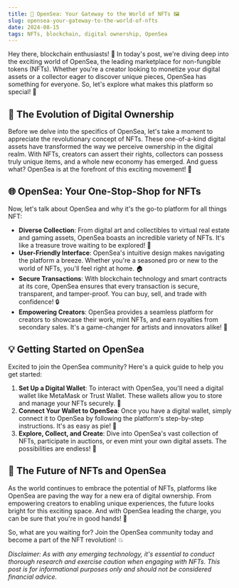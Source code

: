 ```yaml
---
title: 🌊 OpenSea: Your Gateway to the World of NFTs 🖼️
slug: opensea-your-gateway-to-the-world-of-nfts
date: 2024-08-15
tags: NFTs, blockchain, digital ownership, OpenSea
---
```


Hey there, blockchain enthusiasts! 👋 In today's post, we're diving deep into the exciting world of OpenSea, the leading marketplace for non-fungible tokens (NFTs). Whether you're a creator looking to monetize your digital assets or a collector eager to discover unique pieces, OpenSea has something for everyone. So, let's explore what makes this platform so special! 🧐

## 🎨 The Evolution of Digital Ownership

Before we delve into the specifics of OpenSea, let's take a moment to appreciate the revolutionary concept of NFTs. These one-of-a-kind digital assets have transformed the way we perceive ownership in the digital realm. With NFTs, creators can assert their rights, collectors can possess truly unique items, and a whole new economy has emerged. And guess what? OpenSea is at the forefront of this exciting movement! 🚀

## 🌐 OpenSea: Your One-Stop-Shop for NFTs

Now, let's talk about OpenSea and why it's the go-to platform for all things NFT:

- **Diverse Collection**: From digital art and collectibles to virtual real estate and gaming assets, OpenSea boasts an incredible variety of NFTs. It's like a treasure trove waiting to be explored! 🎁
- **User-Friendly Interface**: OpenSea's intuitive design makes navigating the platform a breeze. Whether you're a seasoned pro or new to the world of NFTs, you'll feel right at home. 🏠
- **Secure Transactions**: With blockchain technology and smart contracts at its core, OpenSea ensures that every transaction is secure, transparent, and tamper-proof. You can buy, sell, and trade with confidence! 🔒
- **Empowering Creators**: OpenSea provides a seamless platform for creators to showcase their work, mint NFTs, and earn royalties from secondary sales. It's a game-changer for artists and innovators alike! 🎨

## 💡 Getting Started on OpenSea

Excited to join the OpenSea community? Here's a quick guide to help you get started:

1. **Set Up a Digital Wallet**: To interact with OpenSea, you'll need a digital wallet like MetaMask or Trust Wallet. These wallets allow you to store and manage your NFTs securely. 🔐
2. **Connect Your Wallet to OpenSea**: Once you have a digital wallet, simply connect it to OpenSea by following the platform's step-by-step instructions. It's as easy as pie! 🥧
3. **Explore, Collect, and Create**: Dive into OpenSea's vast collection of NFTs, participate in auctions, or even mint your own digital assets. The possibilities are endless! 🌈

## 🚀 The Future of NFTs and OpenSea

As the world continues to embrace the potential of NFTs, platforms like OpenSea are paving the way for a new era of digital ownership. From empowering creators to enabling unique experiences, the future looks bright for this exciting space. And with OpenSea leading the charge, you can be sure that you're in good hands! 🙌

So, what are you waiting for? Join the OpenSea community today and become a part of the NFT revolution! 💥

*Disclaimer: As with any emerging technology, it's essential to conduct thorough research and exercise caution when engaging with NFTs. This post is for informational purposes only and should not be considered financial advice.*